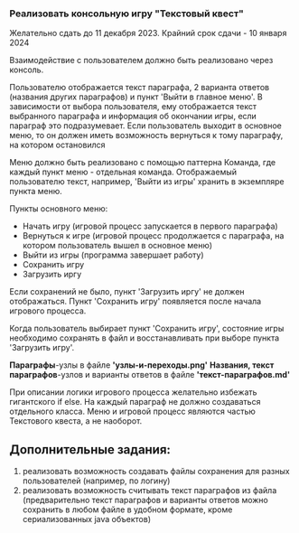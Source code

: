 ### Реализовать консольную игру "Текстовый квест"
Желательно сдать до 11 декабря 2023. Крайний срок сдачи - 10 января 2024

Взаимодействие с пользователем должно быть реализовано через консоль.

Пользователю отображается текст параграфа, 2 варианта ответов (названия других параграфов) и пункт 'Выйти в главное
меню'.
В зависимости от выбора пользователя, ему отображается текст выбранного параграфа и информация об окончании игры, если
параграф это подразумевает.
Если пользователь выходит в основное меню, то он должен иметь возможность вернуться к тому параграфу, на котором
остановился

Меню должно быть реализовано с помощью паттерна Команда, где каждый пункт меню - отдельная команда. Отображаемый
пользователю текст, например, 'Выйти из игры' хранить в экземпляре пункта меню.

Пункты основного меню:

* Начать игру (игровой процесс запускается в первого параграфа)
* Вернуться к игре (игровой процесс продолжается с параграфа, на котором пользователь вышел в основное меню)
* Выйти из игры (программа завершает работу)
* Сохранить игру
* Загрузить иргу

Если сохранений не было, пункт 'Загрузить иргу' не должен отображаться. Пункт 'Сохранить игру' появляется после начала
игрового процесса.

Когда пользователь выбирает пункт 'Сохранить игру',
состояние игры необходимо сохранять в файл и восстанавливать при выборе пункта 'Загрузить игру'.

**Параграфы**-узлы в файле **'узлы-и-переходы.png'**
**Названия, текст параграфов**-узлов и варианты ответов в файле **'текст-параграфов.md'**

При описании логики игрового процесса желательно избежать гигантского if else.
На каждый параграф не должно создаваться отдельного класса.
Меню и игровой процесс являются частью Текстового квеста, а не наоборот.


## Дополнительные задания:

1. реализовать возможность создавать файлы сохранения для разных пользователей (например, по логину)
2. реализовать возможность считывать текст параграфов из файла (предварительно текст параграфов и варианты ответов можно
   сохранить в любом файле в удобном формате, кроме сериализованных java объектов)

